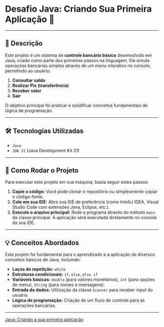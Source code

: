 # Desafio Java: Criando Sua Primeira Aplicação 🏦
---
## 📝 Descrição

Este projeto é um sistema de **controle bancário básico** desenvolvido em Java, criado como parte dos primeiros passos na linguagem. Ele simula operações bancárias simples através de um menu interativo no console, permitindo ao usuário:

1.  **Consultar saldo**
2.  **Realizar Pix (transferência)**
3.  **Receber valor**
4.  **Sair**

O objetivo principal foi praticar e solidificar conceitos fundamentais de lógica de programação.

---

## 🛠️ Tecnologias Utilizadas

* `Java`
* `JDK 21` (Java Development Kit 21)

---

## 🚀 Como Rodar o Projeto

Para executar este projeto em sua máquina, basta seguir estes passos:

1.  **Copie o código:** Você pode clonar o repositório ou simplesmente copiar o código-fonte.
2.  **Cole em sua IDE:** Abra sua IDE de preferência (como IntelliJ IDEA, Visual Studio Code com extensões Java, Eclipse, etc.).
3.  **Execute o arquivo principal:** Rode o programa através do método `main` da classe principal. A aplicação será executada diretamente no console da sua IDE.

---

## 💡 Conceitos Abordados

Este projeto foi fundamental para o aprendizado e a aplicação de diversos conceitos básicos de Java, incluindo:

* **Laços de repetição:** `while`
* **Estruturas condicionais:** `if`, `else`, `else if`
* **Variáveis básicas:** `double` (para valores monetários), `int` (para opções de menu), `String` (para nomes e mensagens).
* **Entrada de dados:** Utilização da classe `Scanner` para receber *input* do usuário.
* **Lógica de programação:** Criação de um fluxo de controle para as operações bancárias.

---
[Java: Criando a sua primeira aplicação](https://cursos.alura.com.br/course/java-criando-primeira-aplicacao)

